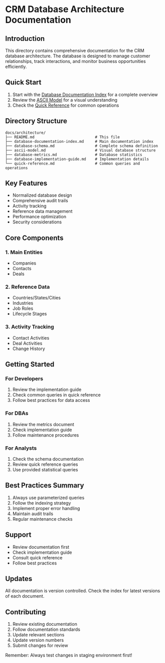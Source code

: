 # CRM Database Architecture Documentation

## Introduction
This directory contains comprehensive documentation for the CRM database architecture. The database is designed to manage customer relationships, track interactions, and monitor business opportunities efficiently.

## Quick Start
1. Start with the [Database Documentation Index](database-documentation-index.md) for a complete overview
2. Review the [ASCII Model](ascii-model.md) for a visual understanding
3. Check the [Quick Reference](quick-reference.md) for common operations

## Directory Structure
```
docs/architecture/
├── README.md                           # This file
├── database-documentation-index.md     # Main documentation index
├── database-schema.md                  # Complete schema definition
├── ascii-model.md                      # Visual database structure
├── database-metrics.md                 # Database statistics
├── database-implementation-guide.md    # Implementation details
└── quick-reference.md                  # Common queries and operations
```

## Key Features
- Normalized database design
- Comprehensive audit trails
- Activity tracking
- Reference data management
- Performance optimization
- Security considerations

## Core Components

### 1. Main Entities
- Companies
- Contacts
- Deals

### 2. Reference Data
- Countries/States/Cities
- Industries
- Job Roles
- Lifecycle Stages

### 3. Activity Tracking
- Contact Activities
- Deal Activities
- Change History

## Getting Started

### For Developers
1. Review the implementation guide
2. Check common queries in quick reference
3. Follow best practices for data access

### For DBAs
1. Review the metrics document
2. Check implementation guide
3. Follow maintenance procedures

### For Analysts
1. Check the schema documentation
2. Review quick reference queries
3. Use provided statistical queries

## Best Practices Summary
1. Always use parameterized queries
2. Follow the indexing strategy
3. Implement proper error handling
4. Maintain audit trails
5. Regular maintenance checks

## Support
- Review documentation first
- Check implementation guide
- Consult quick reference
- Follow best practices

## Updates
All documentation is version controlled. Check the index for latest versions of each document.

## Contributing
1. Review existing documentation
2. Follow documentation standards
3. Update relevant sections
4. Update version numbers
5. Submit changes for review

Remember: Always test changes in staging environment first!
